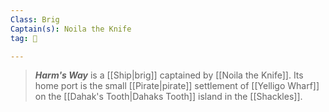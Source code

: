 ```yaml
---
Class: Brig
Captain(s): Noila the Knife
tag: 🚢

---
```


> ***Harm's Way*** is a [[Ship|brig]] captained by [[Noila the Knife]]. Its home port is the small [[Pirate|pirate]] settlement of [[Yelligo Wharf]] on the [[Dahak's Tooth|Dahaks Tooth]] island in the [[Shackles]].







